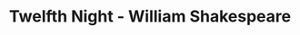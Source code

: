 ---
layout: production
title: Twelfth Night - William Shakespeare

dates: June 22 to June 24, 2012
location: Act One Studios - Chicago

synopsis: Twins Viola and Sebastian are separated at shipwreck and land on Illyria. Viola disguises herself as a boy and falls into a love triangle among Duke Orsino and Olivia. Sebastian is rescued by Antonio who loves him fiercely. This comedy has drunken revelries and mistaken identities set during the rock and roll 1950s.
production:
  - name: Laura Sturm
    title: Director
    bio_url: 
  - name: David Hathway
    title: Assistant Director/Musical Director
    bio_url: 
  - name: Angeli Primlani
    title: Stage Manager
    bio_url: http://accidentalshakespeare.com/company/angeli_primlani
  - name: Mike Evans, Ryan Swikle, Angeli Primlani, David Hathway
    title: Musicians
  - name: Gary Henderson
    title: Fight Choreographer
    bio_url: 
  - name: Jim Campbell
    title: Front of House
    bio_url: 
  - name: Julia Kessler/Sherry Legare
    title: Catering
  - name: Ben Aldred/Ryan Simmons
    title: Marketing

cast:
- actor: Julia Kessler
  role: Andrew Aguecheek
  actor_bio_url: http://accidentalshakespeare.com/company/julia_kessler
- actor: Katie Suffern
  role: Viola
  actor_bio_url: 
- actor: Kelly Lynn Hogan
  role: Maria
  actor_bio_url: 
- actor: Laura Sturm
  role: Olivia
  actor_bio_url:
- actor: Ryan Swikle
  role: Toby
  actor_bio_url: 
- actor: David Hathway
  role: Feste
  actor_bio_url: 
- actor: David Fehr
  role: Orsino
  actor_bio_url: 
- actor: Eric Casady
  role: Sebastian/Valentine
  actor_bio_url: 
- actor: Geoff Zimmerman
  role: Captain/Priest/Officer
  actor_bio_url: 
- actor: Anne Thompson
  role: Malvolio
  actor_bio_url:
- actor: Gary Henderson
  role: Antonio
  actor_bio_url: 
- actor: Sherry Legare
  role: Fabian
  actor_bio_url: http://accidentalshakespeare.com/company/sherry_legare

---